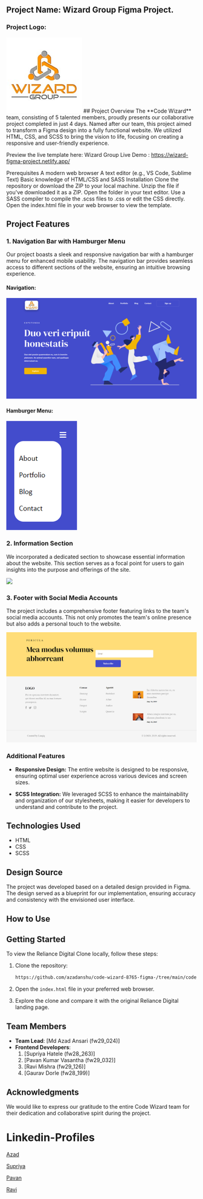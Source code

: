 ## Project Name: Wizard Group Figma Project.

### Project Logo:
<img src="wizardLogo.jpeg">
## Project Overview
The **Code Wizard** team, consisting of 5 talented members, proudly presents our collaborative project completed in just 4 days. Named after our team, this project aimed to transform a Figma design into a fully functional website. We utilized HTML, CSS, and SCSS to bring the vision to life, focusing on creating a responsive and user-friendly experience.

Preview the live template here: Wizard Group Live Demo  : https://wizard-figma-project.netlify.app/

Prerequisites
A modern web browser
A text editor (e.g., VS Code, Sublime Text)
Basic knowledge of HTML/CSS and SASS
Installation
Clone the repository or download the ZIP to your local machine.
Unzip the file if you've downloaded it as a ZIP.
Open the folder in your text editor.
Use a SASS compiler to compile the .scss files to .css or edit the CSS directly.
Open the index.html file in your web browser to view the template.

## Project Features

### 1. Navigation Bar with Hamburger Menu

Our project boasts a sleek and responsive navigation bar with a hamburger menu for enhanced mobile usability. The navigation bar provides seamless access to different sections of the website, ensuring an intuitive browsing experience.

#### Navigation:
<img src="Navbar-FIgma.png">

#### Hamburger Menu:

<img src="Hemburger.png">

### 2. Information Section

We incorporated a dedicated section to showcase essential information about the website. This section serves as a focal point for users to gain insights into the purpose and offerings of the site.

<img src="Body-Figma.png">

### 3. Footer with Social Media Accounts

The project includes a comprehensive footer featuring links to the team's social media accounts. This not only promotes the team's online presence but also adds a personal touch to the website.

<img src="Footer-FIgma.png">

### Additional Features

- **Responsive Design:** The entire website is designed to be responsive, ensuring optimal user experience across various devices and screen sizes.

- **SCSS Integration:** We leveraged SCSS to enhance the maintainability and organization of our stylesheets, making it easier for developers to understand and contribute to the project.

## Technologies Used

- HTML
- CSS
- SCSS

## Design Source

The project was developed based on a detailed design provided in Figma. The design served as a blueprint for our implementation, ensuring accuracy and consistency with the envisioned user interface.

## How to Use

## Getting Started

To view the Reliance Digital Clone locally, follow these steps:

1. Clone the repository:

   ```bash
   https://github.com/azadanshu/code-wizard-8765-figma-/tree/main/code-wizard-8765-figma-
   ```

2. Open the `index.html` file in your preferred web browser.

3. Explore the clone and compare it with the original Reliance Digital landing page.


## Team Members

- **Team Lead**: [Md Azad Ansari (fw29_024)]
- **Frontend Developers**:
  1. [Supriya Hatele (fw28_263)]
  2. [Pavan Kumar Vasantha (fw29_032)]
  3. [Ravi Mishra (fw29_126)]
  4. [Gaurav Dorle (fw28_199)]

## Acknowledgments

We would like to express our gratitude to the entire Code Wizard team for their dedication and collaborative spirit during the project.


# Linkedin-Profiles

 <a href="https://www.linkedin.com/in/md-azad-ansari-b08196218" target="_parent">Azad</a> 
 
 <a href="https://www.linkedin.com/in/supriya-hatele-b0696b1bb" target="_parent">Supriya</a>
 
 <a href="https://www.linkedin.com/in/pavankumar25/" target="_parent">Pavan</a>
 
 <a href="https://www.linkedin.com/in/ravimishra007" target="_parent">Ravi</a>


